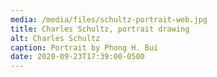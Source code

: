 ```yaml
---
media: /media/files/schultz-portrait-web.jpg
title: Charles Schultz, portrait drawing
alt: Charles Schultz
caption: Portrait by Phong H. Bui
date: 2020-09-23T17:39:00-0500
---
```

